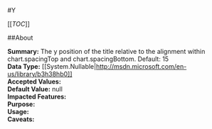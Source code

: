 #Y

[[_TOC_]]

##About

**Summary:**  The y position of the title relative to the alignment within chart.spacingTop and chart.spacingBottom. Default: 15   
**Data Type:** [[System.Nullable|http://msdn.microsoft.com/en-us/library/b3h38hb0]]  
**Accepted Values:**   
**Default Value:** null  
**Impacted Features:**   
**Purpose:**   
**Usage:**   
**Caveats:**   

